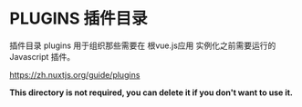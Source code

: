 # PLUGINS 插件目录

插件目录 plugins 用于组织那些需要在 根vue.js应用 实例化之前需要运行的 Javascript 插件。 

https://zh.nuxtjs.org/guide/plugins

**This directory is not required, you can delete it if you don't want to use it.**
